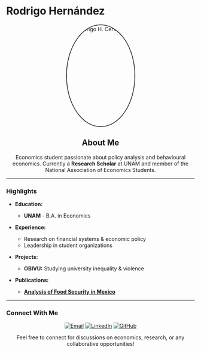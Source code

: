 # Rodrigo Hernández

<p align="center">
  <img src="[https://upload.wikimedia.org/wikipedia/commons/8/82/Alfred_Marshall.jpg](https://drive.google.com/file/d/1khEZkRkYVnTYrsbknlTYuPYruIGfWeqX/view?usp=sharing)" alt="Rodrigo H. Cervantes" width="181" height="270" style="border-radius: 50%; border: 2px solid #333;">
</p>

<h2 align="center">About Me</h2>

<p align="center">
  Economics student passionate about policy analysis and behavioural economics. Currently a <strong>Research Scholar</strong> at UNAM and member of the National Association of Economics Students.
</p>

---

### Highlights

- **Education:**  
  - **UNAM** - B.A. in Economics

- **Experience:**  
  - Research on financial systems & economic policy  
  - Leadership in student organizations

- **Projects:**  
  - **OBIVU:** Studying university inequality & violence

- **Publications:**  
  - **[Analysis of Food Security in Mexico](https://bfaf4910-9cef-4d70-85f1-a6a2fcf2589c.filesusr.com/ugd/dc26c4_7236d38a85dd412a9072a378fd866a63.pdf)**

---

### Connect With Me

<p align="center">
  <a href="mailto:rohrc14@gmail.com"><img src="https://img.shields.io/badge/Email-rohrc14%40gmail.com-blue" alt="Email"></a>
  <a href="https://www.linkedin.com/in/rodrigo-h-cervantes-9110b22ab/"><img src="https://img.shields.io/badge/LinkedIn-Profile-blue" alt="LinkedIn"></a>
  <a href="https://github.com/rodrigo-hc"><img src="https://img.shields.io/badge/GitHub-rodrigo--hc-blue" alt="GitHub"></a>
</p>

<p align="center">
  Feel free to connect for discussions on economics, research, or any collaborative opportunities!
</p>
